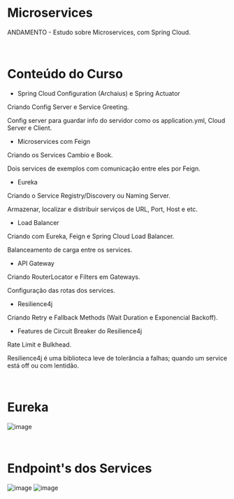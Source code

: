 # Microservices
ANDAMENTO - Estudo sobre Microservices, com Spring Cloud.

</br>

# Conteúdo do Curso

* Spring Cloud Configuration (Archaius) e Spring Actuator
<p>Criando Config Server e Service Greeting.</p>
<p>Config server para guardar info do servidor como os application.yml, Cloud Server e Client.</p>

* Microservices com Feign
<p>Criando os Services Cambio e Book.</p>
<p>Dois services de exemplos com comunicação entre eles por Feign.</p>

* Eureka
<p>Criando o Service Registry/Discovery ou Naming Server.</p>
<p>Armazenar, localizar e distribuir serviços de URL, Port, Host e etc.</p>

* Load Balancer
<p>Criando com Eureka, Feign e Spring Cloud Load Balancer.</p> 
<p>Balanceamento de carga entre os services.</p>

* API Gateway
<p>Criando RouterLocator e Filters em Gateways.</p>
<p>Configuração das rotas dos services.</p>

* Resilience4j
<p>Criando Retry e Fallback Methods (Wait Duration e Exponencial Backoff).</p> 

* Features de Circuit Breaker do Resilience4j
<p>Rate Limit e Bulkhead.</p> 

<p>Resilience4j é uma biblioteca leve de tolerância a falhas; quando um service está off ou com lentidão.</p>

</br>

# Eureka

![image](https://user-images.githubusercontent.com/101612046/186040152-445c96ef-14d9-415a-8d6c-342b1be1859b.png)

</br>

# Endpoint's dos Services

![image](https://user-images.githubusercontent.com/101612046/186040227-2dd6c586-0fad-4838-b0b7-53f18521b106.png)
![image](https://user-images.githubusercontent.com/101612046/186040264-46d17357-a69a-4828-829f-ea617cdccd05.png)



